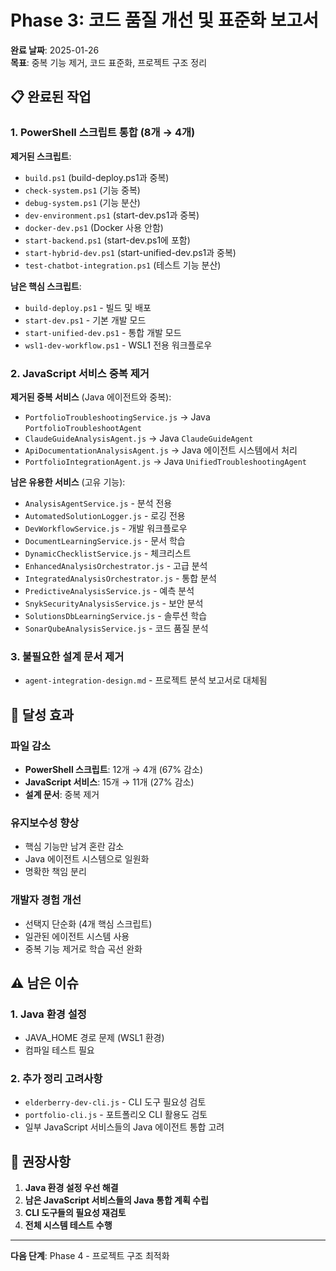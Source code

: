 # Phase 3: 코드 품질 개선 및 표준화 보고서

**완료 날짜**: 2025-01-26  
**목표**: 중복 기능 제거, 코드 표준화, 프로젝트 구조 정리  

## 📋 완료된 작업

### 1. PowerShell 스크립트 통합 (8개 → 4개)

**제거된 스크립트**:
- `build.ps1` (build-deploy.ps1과 중복)
- `check-system.ps1` (기능 중복)
- `debug-system.ps1` (기능 분산) 
- `dev-environment.ps1` (start-dev.ps1과 중복)
- `docker-dev.ps1` (Docker 사용 안함)
- `start-backend.ps1` (start-dev.ps1에 포함)
- `start-hybrid-dev.ps1` (start-unified-dev.ps1과 중복)
- `test-chatbot-integration.ps1` (테스트 기능 분산)

**남은 핵심 스크립트**:
- `build-deploy.ps1` - 빌드 및 배포
- `start-dev.ps1` - 기본 개발 모드
- `start-unified-dev.ps1` - 통합 개발 모드
- `wsl1-dev-workflow.ps1` - WSL1 전용 워크플로우

### 2. JavaScript 서비스 중복 제거

**제거된 중복 서비스** (Java 에이전트와 중복):
- `PortfolioTroubleshootingService.js` → Java `PortfolioTroubleshootAgent`
- `ClaudeGuideAnalysisAgent.js` → Java `ClaudeGuideAgent`
- `ApiDocumentationAnalysisAgent.js` → Java 에이전트 시스템에서 처리
- `PortfolioIntegrationAgent.js` → Java `UnifiedTroubleshootingAgent`

**남은 유용한 서비스** (고유 기능):
- `AnalysisAgentService.js` - 분석 전용
- `AutomatedSolutionLogger.js` - 로깅 전용
- `DevWorkflowService.js` - 개발 워크플로우
- `DocumentLearningService.js` - 문서 학습
- `DynamicChecklistService.js` - 체크리스트
- `EnhancedAnalysisOrchestrator.js` - 고급 분석
- `IntegratedAnalysisOrchestrator.js` - 통합 분석
- `PredictiveAnalysisService.js` - 예측 분석
- `SnykSecurityAnalysisService.js` - 보안 분석
- `SolutionsDbLearningService.js` - 솔루션 학습
- `SonarQubeAnalysisService.js` - 코드 품질 분석

### 3. 불필요한 설계 문서 제거

- `agent-integration-design.md` - 프로젝트 분석 보고서로 대체됨

## 🎯 달성 효과

### 파일 감소
- **PowerShell 스크립트**: 12개 → 4개 (67% 감소)
- **JavaScript 서비스**: 15개 → 11개 (27% 감소)
- **설계 문서**: 중복 제거

### 유지보수성 향상
- 핵심 기능만 남겨 혼란 감소
- Java 에이전트 시스템으로 일원화
- 명확한 책임 분리

### 개발자 경험 개선
- 선택지 단순화 (4개 핵심 스크립트)
- 일관된 에이전트 시스템 사용
- 중복 기능 제거로 학습 곡선 완화

## ⚠️ 남은 이슈

### 1. Java 환경 설정
- JAVA_HOME 경로 문제 (WSL1 환경)
- 컴파일 테스트 필요

### 2. 추가 정리 고려사항
- `elderberry-dev-cli.js` - CLI 도구 필요성 검토
- `portfolio-cli.js` - 포트폴리오 CLI 활용도 검토
- 일부 JavaScript 서비스들의 Java 에이전트 통합 고려

## 📝 권장사항

1. **Java 환경 설정 우선 해결**
2. **남은 JavaScript 서비스들의 Java 통합 계획 수립**
3. **CLI 도구들의 필요성 재검토**
4. **전체 시스템 테스트 수행**

---

**다음 단계**: Phase 4 - 프로젝트 구조 최적화